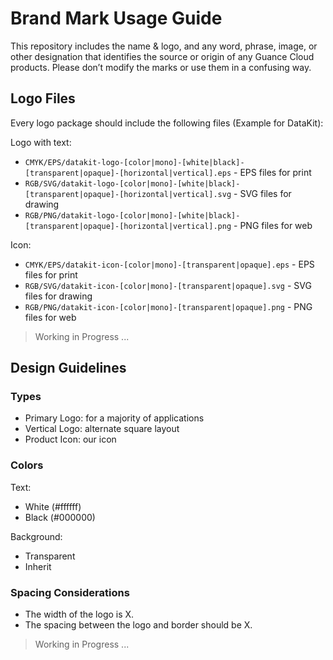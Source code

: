 # Brand Mark Usage Guide

This repository includes the name & logo, and any word, phrase, image, or other designation that identifies the source or origin of any Guance Cloud products. Please don’t modify the marks or use them in a confusing way.

## Logo Files

Every logo package should include the following files (Example for DataKit):

Logo with text:

* `CMYK/EPS/datakit-logo-[color|mono]-[white|black]-[transparent|opaque]-[horizontal|vertical].eps` - EPS files for print
* `RGB/SVG/datakit-logo-[color|mono]-[white|black]-[transparent|opaque]-[horizontal|vertical].svg` - SVG files for drawing
* `RGB/PNG/datakit-logo-[color|mono]-[white|black]-[transparent|opaque]-[horizontal|vertical].png` - PNG files for web 

Icon:

* `CMYK/EPS/datakit-icon-[color|mono]-[transparent|opaque].eps` - EPS files for print
* `RGB/SVG/datakit-icon-[color|mono]-[transparent|opaque].svg` - SVG files for drawing
* `RGB/PNG/datakit-icon-[color|mono]-[transparent|opaque].png` - PNG files for web 

> Working in Progress ...

## Design Guidelines

### Types

* Primary Logo: for a majority of applications
* Vertical Logo: alternate square layout
* Product Icon: our icon

### Colors

Text:

* White (#ffffff)
* Black (#000000)

Background:

* Transparent
* Inherit

### Spacing Considerations

* The width of the logo is X.
* The spacing between the logo and border should be X.

> Working in Progress ...
